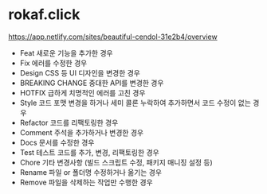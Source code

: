 # rokaf.click

https://app.netlify.com/sites/beautiful-cendol-31e2b4/overview

- Feat	새로운 기능을 추가한 경우
- Fix	에러를 수정한 경우
- Design	CSS 등 UI 디자인을 변경한 경우
- BREAKING CHANGE	중대한 API를 변경한 경우
- HOTFIX	급하게 치명적인 에러를 고친 경우
- Style	코드 포맷 변경을 하거나 세미 콜론 누락하여 추가하면서 코드 수정이 없는 경우
- Refactor	코드를 리팩토링한 경우
- Comment	주석을 추가하거나 변경한 경우
- Docs	문서를 수정한 경우
- Test	테스트 코드를 추가, 변경, 리팩토링한 경우
- Chore	기타 변경사항 (빌드 스크립트 수정, 패키지 매니징 설정 등)
- Rename	파일 or 폴더명 수정하거나 옮기는 경우
- Remove	파일을 삭제하는 작업만 수행한 경우